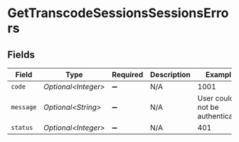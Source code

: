 # GetTranscodeSessionsSessionsErrors


## Fields

| Field                           | Type                            | Required                        | Description                     | Example                         |
| ------------------------------- | ------------------------------- | ------------------------------- | ------------------------------- | ------------------------------- |
| `code`                          | *Optional\<Integer>*            | :heavy_minus_sign:              | N/A                             | 1001                            |
| `message`                       | *Optional\<String>*             | :heavy_minus_sign:              | N/A                             | User could not be authenticated |
| `status`                        | *Optional\<Integer>*            | :heavy_minus_sign:              | N/A                             | 401                             |